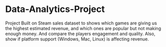 # Data-Analytics-Project
Project Built on Steam sales dataset to shows which games are giving us the highest estimated revenue, and which ones are popular but not making enough money. And compare the players engagement and quality. Also, show if platform support (Windows, Mac, Linux) is affecting revenue.
